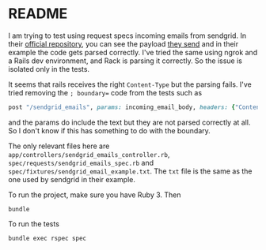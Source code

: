 # README

I am trying to test using request specs incoming emails from sendgrid. In their [official repository](https://github.com/sendgrid/sendgrid-ruby/tree/main/lib/sendgrid/helpers/inbound), you can see the payload [they send](https://github.com/sendgrid/sendgrid-ruby/blob/main/lib/sendgrid/helpers/inbound/send.rb#L14-L22) and in their example the code gets parsed correctly. I've tried the same using ngrok and a Rails dev environment, and Rack is parsing it correctly. So the issue is isolated only in the tests.

It seems that rails receives the right `Content-Type` but the parsing fails. I've tried removing the `; boundary=` code from the tests such as
```ruby
post "/sendgrid_emails", params: incoming_email_body, headers: {"Content-Type" => "multipart/form-data"}
```
and the params do include the text but they are not parsed correctly at all. So I don't know if this has something to do with the boundary.

The only relevant files here are `app/controllers/sendgrid_emails_controller.rb`, `spec/requests/sendgrid_emails_spec.rb` and `spec/fixtures/sendgrid_email_example.txt`. The `txt` file is the same as the one used by sendgrid in their example.

To run the project, make sure you have Ruby 3. Then
```
bundle
```

To run the tests
```
bundle exec rspec spec
```
